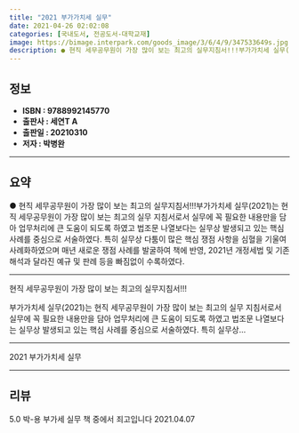 ```yaml
---
title: "2021 부가가치세 실무"
date: 2021-04-26 02:02:08
categories: [국내도서, 전공도서-대학교재]
image: https://bimage.interpark.com/goods_image/3/6/4/9/347533649s.jpg
description: ● 현직 세무공무원이 가장 많이 보는 최고의 실무지침서!!!부가가치세 실무(2021)는 현직 세무공무원이 가장 많이 보는 최고의 실무 지침서로서 실무에 꼭 필요한 내용만을 담아 업무처리에 큰 도움이 되도록 하였고 법조문 나열보다는 실무상 발생되고 있는 핵심 사례를 중심으로 서술하였다.
---
```


## **정보**

- **ISBN : 9788992145770**
- **출판사 : 세연T A**
- **출판일 : 20210310**
- **저자 : 박병완**

------



## **요약**

●  현직 세무공무원이 가장 많이 보는 최고의 실무지침서!!!부가가치세 실무(2021)는 현직 세무공무원이 가장 많이 보는 최고의 실무 지침서로서 실무에 꼭 필요한 내용만을 담아 업무처리에 큰 도움이 되도록 하였고 법조문 나열보다는 실무상 발생되고 있는 핵심 사례를 중심으로 서술하였다. 특히 실무상 다툼이 많은 핵심 쟁점 사항을 심혈을 기울여 사례화하였으며 매년 새로운 쟁점 사례를 발굴하여 책에 반영, 2021년 개정세법 및 기존 해석과 달라진 예규 및 판례 등을 빠짐없이 수록하였다.

------

현직 세무공무원이 가장 많이 보는 최고의 실무지침서!!!

부가가치세 실무(2021)는 현직 세무공무원이 가장 많이 보는 최고의 실무 지침서로서 실무에 꼭 필요한 내용만을 담아 업무처리에 큰 도움이 되도록 하였고 법조문 나열보다는 실무상 발생되고 있는 핵심 사례를 중심으로 서술하였다. 특히 실무상... 

------


2021 부가가치세 실무 

------


## **리뷰** 

5.0 박-용 부가세 실무 책 중에서 죄고입니다 2021.04.07 <br/>